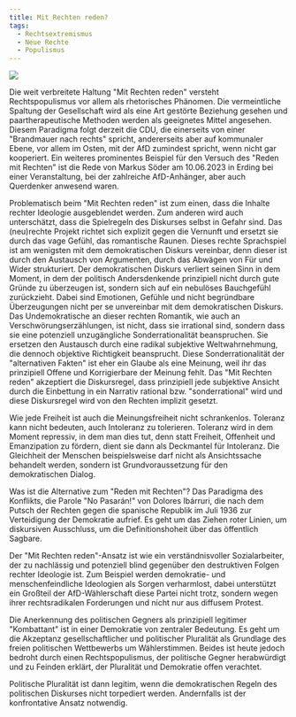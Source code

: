 ```yaml
---
title: Mit Rechten reden?
tags:
  - Rechtsextremismus
  - Neue Rechte
  - Populismus
---
```


![](mit-rechten-reden.jpg)

Die weit verbreitete Haltung "Mit Rechten reden" versteht Rechtspopulismus vor allem als rhetorisches Phänomen. Die vermeintliche Spaltung der Gesellschaft wird als eine Art gestörte Beziehung gesehen und paartherapeutische Methoden werden als geeignetes Mittel angesehen. Diesem Paradigma folgt derzeit die CDU, die einerseits von einer "Brandmauer nach rechts" spricht, andererseits aber auf kommunaler Ebene, vor allem im Osten, mit der AfD zumindest spricht, wenn nicht gar kooperiert. Ein weiteres prominentes Beispiel für den Versuch des "Reden mit Rechten" ist die Rede von Markus Söder am 10.06.2023 in Erding bei einer Veranstaltung, bei der zahlreiche AfD-Anhänger, aber auch Querdenker anwesend waren.

Problematisch beim "Mit Rechten reden" ist zum einen, dass die Inhalte rechter Ideologie ausgeblendet werden. Zum anderen wird auch unterschätzt, dass die Spielregeln des Diskurses selbst in Gefahr sind. Das (neu)rechte Projekt richtet sich explizit gegen die Vernunft und ersetzt sie durch das vage Gefühl, das romantische Raunen. Dieses rechte Sprachspiel ist am wenigsten mit dem demokratischen Diskurs vereinbar, denn dieser ist durch den Austausch von Argumenten, durch das Abwägen von Für und Wider strukturiert. Der demokratischen Diskurs verliert seinen Sinn in dem Moment, in dem der politisch Andersdenkende prinzipiell nicht durch gute Gründe zu überzeugen ist, sondern sich auf ein nebulöses Bauchgefühl zurückzieht. Dabei sind Emotionen, Gefühle und nicht begründbare Überzeugungen nicht per se unvereinbar mit dem demokratischen Diskurs. Das Undemokratische an dieser rechten Romantik, wie auch an Verschwörungserzählungen, ist nicht, dass sie irrational sind, sondern dass sie eine potenziell unzugängliche Sonderrationalität beanspruchen. Sie ersetzen den Austausch durch eine radikal subjektive Weltwahrnehmung, die dennoch objektive Richtigkeit beansprucht. Diese Sonderrationalität der "alternativen Fakten" ist eher ein Glaube als eine Meinung, weil ihr das prinzipiell Offene und Korrigierbare der Meinung fehlt. Das "Mit Rechten reden" akzeptiert die Diskursregel, dass prinzipiell jede subjektive Ansicht durch die Einbettung in ein Narrativ rational bzw. "sonderrational" wird und diese Diskursregel wird von den Rechten implizit gesetzt.

Wie jede Freiheit ist auch die Meinungsfreiheit nicht schrankenlos. Toleranz kann nicht bedeuten, auch Intoleranz zu tolerieren. Toleranz wird in dem Moment repressiv, in dem man dies tut, denn statt Freiheit, Offenheit und Emanzipation zu fördern, dient sie dann als Deckmantel für Intoleranz. Die Gleichheit der Menschen beispielsweise darf nicht als Ansichtssache behandelt werden, sondern ist Grundvoraussetzung für den demokratischen Dialog.

Was ist die Alternative zum "Reden mit Rechten"? Das Paradigma des Konflikts, die Parole "No Pasarán!" von Dolores Ibárruri, die nach dem Putsch der Rechten gegen die spanische Republik im Juli 1936 zur Verteidigung der Demokratie aufrief. Es geht um das Ziehen roter Linien, um diskursiven Ausschluss, um die Definitionshoheit über das öffentlich Sagbare.

Der "Mit Rechten reden"-Ansatz ist wie ein verständnisvoller Sozialarbeiter, der zu nachlässig und potenziell blind gegenüber den destruktiven Folgen rechter Ideologie ist. Zum Beispiel werden demokratie- und menschenfeindliche Ideologien als Sorgen verharmlost, dabei unterstützt ein Großteil der AfD-Wählerschaft diese Partei nicht trotz, sondern wegen ihrer rechtsradikalen Forderungen und nicht nur aus diffusem Protest.

Die Anerkennung des politischen Gegners als prinzipiell legitimer "Kombattant" ist in einer Demokratie von zentraler Bedeutung. Es geht um die Akzeptanz gesellschaftlicher und politischer Pluralität als Grundlage des freien politischen Wettbewerbs um Wählerstimmen. Beides ist heute jedoch bedroht durch einen Rechtspopulismus, der politische Gegner herabwürdigt und zu Feinden erklärt, der Pluralität und Demokratie offen verachtet.

Politische Pluralität ist dann legitim, wenn die demokratischen Regeln des politischen Diskurses nicht torpediert werden. Andernfalls ist der konfrontative Ansatz notwendig.
